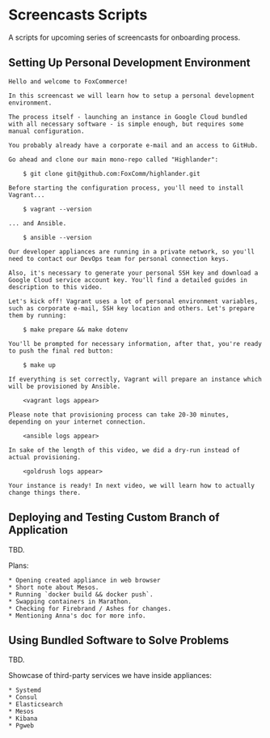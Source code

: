 # Screencasts Scripts

A scripts for upcoming series of screencasts for onboarding process.

## Setting Up Personal Development Environment

```
Hello and welcome to FoxCommerce!

In this screencast we will learn how to setup a personal development environment.

The process itself - launching an instance in Google Cloud bundled with all necessary software - is simple enough, but requires some manual configuration.

You probably already have a corporate e-mail and an access to GitHub.

Go ahead and clone our main mono-repo called "Highlander":

    $ git clone git@github.com:FoxComm/highlander.git

Before starting the configuration process, you'll need to install Vagrant...

    $ vagrant --version

... and Ansible.

    $ ansible --version

Our developer appliances are running in a private network, so you'll need to contact our DevOps team for personal connection keys.

Also, it's necessary to generate your personal SSH key and download a Google Cloud service account key. You'll find a detailed guides in description to this video.

Let's kick off! Vagrant uses a lot of personal environment variables, such as corporate e-mail, SSH key location and others. Let's prepare them by running:

    $ make prepare && make dotenv

You'll be prompted for necessary information, after that, you're ready to push the final red button:

    $ make up

If everything is set correctly, Vagrant will prepare an instance which will be provisioned by Ansible.

    <vagrant logs appear>

Please note that provisioning process can take 20-30 minutes, depending on your internet connection.

    <ansible logs appear>

In sake of the length of this video, we did a dry-run instead of actual provisioning.

    <goldrush logs appear>

Your instance is ready! In next video, we will learn how to actually change things there.
```

## Deploying and Testing Custom Branch of Application

TBD.

Plans:

    * Opening created appliance in web browser
    * Short note about Mesos.
    * Running `docker build && docker push`.
    * Swapping containers in Marathon.
    * Checking for Firebrand / Ashes for changes.
    * Mentioning Anna's doc for more info.

## Using Bundled Software to Solve Problems

TBD.

Showcase of third-party services we have inside appliances:

    * Systemd
    * Consul
    * Elasticsearch
    * Mesos
    * Kibana
    * Pgweb
